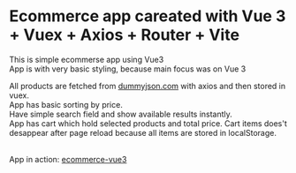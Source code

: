 # Ecommerce app careated with Vue 3 + Vuex + Axios + Router + Vite

This is simple ecommerse app using Vue3<br />
App is with very basic styling, because main focus was on Vue 3<br />

All products are fetched from [dummyjson.com](https://dummyjson.com/) with axios and then stored in vuex. <br />
App has basic sorting by price.<br />
Have simple search field and show available results instantly.<br />
App has cart which hold selected products and total price. Cart items does't desappear after page reload because all items are stored in localStorage. <br /><br />

App in action: [ecommerce-vue3](https://tjasenas.github.io/ecommerce-vue3/)

